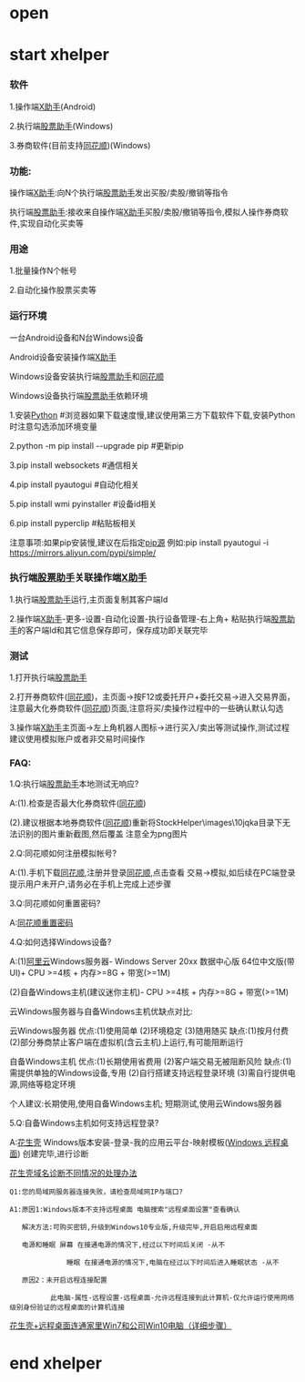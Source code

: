 # open

# start xhelper
### 软件
1.操作端[X助手](https://www.pgyer.com/xhelper)(Android)

2.执行端[股票助手](https://github.com/handsomezhou/open/blob/master/data/StockHelper.rar?raw=true)(Windows)

3.券商软件(目前支持[同花顺](http://www.10jqka.com.cn/))(Windows)


### 功能:
操作端[X助手](https://www.pgyer.com/xhelper):向N个执行端[股票助手](https://github.com/handsomezhou/open/blob/master/data/StockHelper.rar?raw=true)发出买股/卖股/撤销等指令

执行端[股票助手](https://github.com/handsomezhou/open/blob/master/data/StockHelper.rar?raw=true):接收来自操作端[X助手](https://www.pgyer.com/xhelper)买股/卖股/撤销等指令,模拟人操作券商软件,实现自动化买卖等

### 用途
1.批量操作N个帐号

2.自动化操作股票买卖等

### 运行环境
一台Android设备和N台Windows设备

Android设备安装操作端[X助手](https://www.pgyer.com/xhelper)

Windows设备安装执行端[股票助手](https://github.com/handsomezhou/open/blob/master/data/StockHelper.rar?raw=true)和[同花顺](http://www.10jqka.com.cn/)

Windows设备执行端[股票助手](https://github.com/handsomezhou/open/blob/master/data/StockHelper.rar?raw=true)依赖环境

1.安装[Python](https://www.python.org/downloads/) #浏览器如果下载速度慢,建议使用第三方下载软件下载,安装Python时注意勾选添加环境变量

2.python -m pip install --upgrade pip  #更新pip

3.pip install websockets        #通信相关

4.pip install pyautogui         #自动化相关

5.pip install wmi pyinstaller   #设备id相关

6.pip install pyperclip         #粘贴板相关

注意事项:如果pip安装慢,建议在后指定[pip源](https://developer.aliyun.com/article/652884)
例如:pip install pyautogui -i https://mirrors.aliyun.com/pypi/simple/

### 执行端[股票助手](https://github.com/handsomezhou/open/blob/master/data/StockHelper.rar?raw=true)关联操作端[X助手](https://www.pgyer.com/xhelper)

1.执行端[股票助手](https://github.com/handsomezhou/open/blob/master/data/StockHelper.rar?raw=true)运行,主页面复制其客户端Id

2.操作端[X助手](https://www.pgyer.com/xhelper)-更多-设置-自动化设置-执行设备管理-右上角+ 粘贴执行端[股票助手](https://github.com/handsomezhou/open/blob/master/data/StockHelper.rar?raw=true)的客户端Id和其它信息保存即可，保存成功即关联完毕


### 测试
1.打开执行端[股票助手](https://github.com/handsomezhou/open/blob/master/data/StockHelper.rar?raw=true)

2.打开券商软件([同花顺](http://www.10jqka.com.cn/))，主页面->按F12或委托开户+委托交易->进入交易界面，注意最大化券商软件([同花顺](http://www.10jqka.com.cn/))页面,注意将买/卖操作过程中的一些确认默认勾选

3.操作端[X助手](https://www.pgyer.com/xhelper)主页面->左上角机器人图标->进行买入/卖出等测试操作,测试过程建议使用模拟账户或者非交易时间操作


### FAQ:
1.Q:执行端[股票助手](https://github.com/handsomezhou/open/blob/master/data/StockHelper.rar?raw=true)本地测试无响应?

  A:(1).检查是否最大化券商软件([同花顺](http://www.10jqka.com.cn/))

   (2).建议根据本地券商软件([同花顺](http://www.10jqka.com.cn/))重新将StockHelper\images\10jqka目录下无法识别的图片重新截图,然后覆盖  注意全为png图片

2.Q:同花顺如何注册模拟帐号?

  A:(1).手机下载[同花顺](http://www.10jqka.com.cn/),注册并登录[同花顺](http://www.10jqka.com.cn/),点击查看 交易->模拟,如后续在PC端登录提示用户未开户,请务必在手机上完成上述步骤

3.Q:同花顺如何重置密码?

  A:[同花顺重置密码](http://upass.10jqka.com.cn/lostpass)

4.Q:如何选择Windows设备?

  A:(1)[阿里云](http://www.aliyun.com/)Windows服务器- Windows Server  20xx 数据中心版 64位中文版(带UI)+ CPU >=4核 + 内存>=8G + 带宽(>=1M)

   (2)自备Windows主机(建议迷你主机)- CPU >=4核 + 内存>=8G + 带宽(>=1M)

   云Windows服务器与自备Windows主机优缺点对比:

   云Windows服务器 优点:(1)使用简单 (2)环境稳定 (3)随用随买 缺点:(1)按月付费 (2)部分券商禁止客户端在虚拟机(含云主机)上运行,有可能阻断运行

   自备Windows主机 优点:(1)长期使用省费用 (2)客户端交易无被阻断风险 缺点:(1)需提供单独的Windows设备,专用 (2)自行搭建支持远程登录环境 (3)需自行提供电源,网络等稳定环境

   个人建议:长期使用,使用自备Windows主机; 短期测试,使用云Windows服务器

5.Q:自备Windows主机如何支持远程登录?

  A:[花生壳](https://www.oray.com/) Windows版本安装-登录-我的应用云平台-映射模板([Windows 远程桌面](http://service.oray.com/category/153_1.html)) 创建完毕,进行诊断

   [花生壳域名诊断不同情况的处理办法](http://service.oray.com/question/5901.html)

    Q1:您的局域网服务器连接失败，请检查局域网IP与端口?

    A1:原因1:Windows版本不支持远程桌面 电脑搜索"远程桌面设置"查看确认

       解决方法:可购买密钥,升级到Windows10专业版,升级完毕,开启启用远程桌面

       电源和睡眠 屏幕 在接通电源的情况下,经过以下时间后关闭 -从不

                  睡眠 在接通电源的情况下,电脑在经过以下时间后进入睡眠状态 -从不

       原因2：未开启远程连接配置

              此电脑-属性-远程设置-远程桌面-允许远程连接到此计算机-仅允许运行使用网络级别身份验证的远程桌面的计算机连接
[花生壳+远程桌面连通家里Win7和公司Win10电脑（详细步骤）](http://service.oray.com/question/5569.html)


# end xhelper